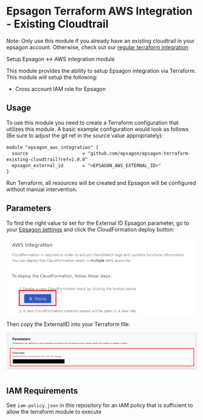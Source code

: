 # Epsagon Terraform AWS Integration - Existing Cloudtrail

Note: Only use this module if you already have an existing cloudtrail in your epsagon account.
Otherwise, check out our [regular terraform integration](https://github.com/epsagon/epsagon-terraform)

Setup Epsagon <-> AWS integration module

This module provides the ability to setup Epsagon integration via Terraform. This module will setup the following:

- Cross account IAM role for Epsagon

## Usage

To use this module you need to create a Terraform configuration that utilizes this module. A basic example configuration would look as follows (Be sure to adjust the git ref in the source value appropriately):

```hcl
module "epsagon_aws_integration" {
  source                    = "github.com/epsagon/epsagon-terraform-existing-cloudtrail?ref=1.0.0"
  epsagon_external_id       = "<EPSAGON_AWS_EXTERNAL_ID>"
}
```

Run Terraform, all resources will be created and Epsagon will be configured without manual intervention.

## Parameters

To find the right value to set for the External ID Epsagon parameter, go to your [Epsagon settings](https://dashboard.epsagon.com/settings/cloudformation) and click the CloudFormation deploy button:

![Epsagon dashboard](./img/epsagon_dashboard.png)

Then copy the ExternalID into your Terraform file:

![CloudFormation parameters](./img/cloudformation_params.png)

## IAM Requirements

See `iam-policy.json` in this repository for an IAM policy that is sufficient to allow the terraform module to execute
